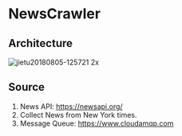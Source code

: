 # NewsCrawler

## Architecture
![jietu20180805-125721 2x](https://user-images.githubusercontent.com/10342877/43688006-1e6dde4a-98af-11e8-9a5c-2c7173357618.jpg)


## Source
1. News API: https://newsapi.org/
2. Collect News from New York times.
3. Message Queue: https://www.cloudamqp.com

